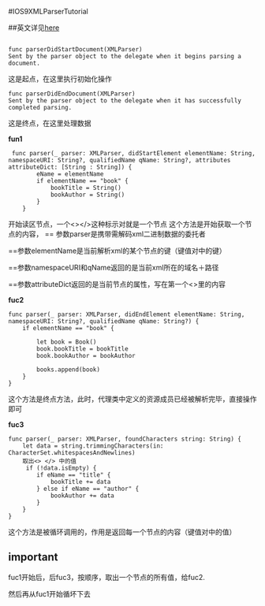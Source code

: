 #IOS9XMLParserTutorial

##英文详见[here](https://developer.apple.com/reference/foundation/xmlparserdelegate)
```

func parserDidStartDocument(XMLParser)
Sent by the parser object to the delegate when it begins parsing a document.

```
这是起点，在这里执行初始化操作

```
func parserDidEndDocument(XMLParser)
Sent by the parser object to the delegate when it has successfully completed parsing.
```
这是终点，在这里处理数据

**fun1**

```
 func parser(_ parser: XMLParser, didStartElement elementName: String, namespaceURI: String?, qualifiedName qName: String?, attributes attributeDict: [String : String]) {
        eName = elementName
        if elementName == "book" {
            bookTitle = String()
            bookAuthor = String()
        }
    }
```

开始读区节点，一个<></>这种标示对就是一个节点
这个方法是开始获取一个节点的内容，
== 参数parser是携带需解码xml二进制数据的委托者

==参数elementName是当前解析xml的某个节点的键（键值对中的键）

==参数namespaceURI和qName返回的是当前xml所在的域名＋路径

==参数attributeDict返回的是当前节点的属性，写在第一个<>里的内容


**fuc2** 

    func parser(_ parser: XMLParser, didEndElement elementName: String, namespaceURI: String?, qualifiedName qName: String?) {
        if elementName == "book" {
            
            let book = Book()
            book.bookTitle = bookTitle
            book.bookAuthor = bookAuthor
            
            books.append(book)
        }
    }

这个方法是终点方法，此时，代理类中定义的资源成员已经被解析完毕，直接操作即可

**fuc3** 

    func parser(_ parser: XMLParser, foundCharacters string: String) {
        let data = string.trimmingCharacters(in: CharacterSet.whitespacesAndNewlines)
        取出<> </> 中的值
         if (!data.isEmpty) {
            if eName == "title" {
                bookTitle += data
            } else if eName == "author" {
                bookAuthor += data
            }
        }
    }


这个方法是被循环调用的，作用是返回每一个节点的内容（键值对中的值）

## important
fuc1开始后，后fuc3，按顺序，取出一个节点的所有值，给fuc2. 

然后再从fuc1开始循坏下去

